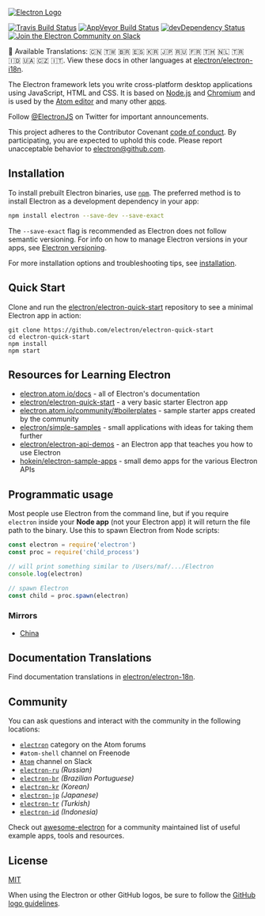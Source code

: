 [![Electron Logo](https://electron.atom.io/images/electron-logo.svg)](https://electron.atom.io/)

[![Travis Build Status](https://travis-ci.org/electron/electron.svg?branch=master)](https://travis-ci.org/electron/electron) [![AppVeyor Build Status](https://ci.appveyor.com/api/projects/status/bc56v83355fi3369/branch/master?svg=true)](https://ci.appveyor.com/project/electron-bot/electron/branch/master) [![devDependency Status](https://david-dm.org/electron/electron/dev-status.svg)](https://david-dm.org/electron/electron?type=dev) [![Join the Electron Community on Slack](http://atom-slack.herokuapp.com/badge.svg)](http://atom-slack.herokuapp.com/)

:memo: Available Translations: 🇨🇳 🇹🇼 🇧🇷 🇪🇸 🇰🇷 🇯🇵 🇷🇺 🇫🇷 🇹🇭 🇳🇱 🇹🇷 🇮🇩 🇺🇦 🇨🇿 🇮🇹. View these docs in other languages at [electron/electron-i18n](https://github.com/electron/electron-i18n/tree/master/content/).

The Electron framework lets you write cross-platform desktop applications using JavaScript, HTML and CSS. It is based on [Node.js](https://nodejs.org/) and [Chromium](http://www.chromium.org) and is used by the [Atom editor](https://github.com/atom/atom) and many other [apps](https://electron.atom.io/apps).

Follow [@ElectronJS](https://twitter.com/electronjs) on Twitter for important announcements.

This project adheres to the Contributor Covenant [code of conduct](https://github.com/electron/electron/tree/master/CODE_OF_CONDUCT.md). By participating, you are expected to uphold this code. Please report unacceptable behavior to [electron@github.com](mailto:electron@github.com).

## Installation

To install prebuilt Electron binaries, use [`npm`](https://docs.npmjs.com/). The preferred method is to install Electron as a development dependency in your app:

```sh
npm install electron --save-dev --save-exact
```

The `--save-exact` flag is recommended as Electron does not follow semantic versioning. For info on how to manage Electron versions in your apps, see [Electron versioning](https://electron.atom.io/docs/tutorial/electron-versioning/).

For more installation options and troubleshooting tips, see [installation](https://electron.atom.io/docs/tutorial/installation/).

## Quick Start

Clone and run the [electron/electron-quick-start](https://github.com/electron/electron-quick-start) repository to see a minimal Electron app in action:

```
git clone https://github.com/electron/electron-quick-start
cd electron-quick-start
npm install
npm start
```

## Resources for Learning Electron

* [electron.atom.io/docs](http://electron.atom.io/docs) - all of Electron's documentation
* [electron/electron-quick-start](https://github.com/electron/electron-quick-start) - a very basic starter Electron app
* [electron.atom.io/community/#boilerplates](http://electron.atom.io/community/#boilerplates) - sample starter apps created by the community
* [electron/simple-samples](https://github.com/electron/simple-samples) - small applications with ideas for taking them further
* [electron/electron-api-demos](https://github.com/electron/electron-api-demos) - an Electron app that teaches you how to use Electron
* [hokein/electron-sample-apps](https://github.com/hokein/electron-sample-apps) - small demo apps for the various Electron APIs

## Programmatic usage

Most people use Electron from the command line, but if you require `electron` inside your **Node app** (not your Electron app) it will return the file path to the binary. Use this to spawn Electron from Node scripts:

```javascript
const electron = require('electron')
const proc = require('child_process')

// will print something similar to /Users/maf/.../Electron
console.log(electron)

// spawn Electron
const child = proc.spawn(electron)
```

### Mirrors

* [China](https://npm.taobao.org/mirrors/electron)

## Documentation Translations

Find documentation translations in [electron/electron-18n](https://github.com/electron/electron-i18n).

## Community

You can ask questions and interact with the community in the following locations:

* [`electron`](http://discuss.atom.io/c/electron) category on the Atom forums
* `#atom-shell` channel on Freenode
* [`Atom`](http://atom-slack.herokuapp.com/) channel on Slack
* [`electron-ru`](https://telegram.me/electron_ru) _(Russian)_
* [`electron-br`](https://electron-br.slack.com) _(Brazilian Portuguese)_
* [`electron-kr`](https://electron-kr.github.io/electron-kr) _(Korean)_
* [`electron-jp`](https://electron-jp.slack.com) _(Japanese)_
* [`electron-tr`](http://electron-tr.herokuapp.com) _(Turkish)_
* [`electron-id`](https://electron-id.slack.com) _(Indonesia)_

Check out [awesome-electron](https://github.com/sindresorhus/awesome-electron) for a community maintained list of useful example apps, tools and resources.

## License

[MIT](https://github.com/electron/electron/blob/master/LICENSE)

When using the Electron or other GitHub logos, be sure to follow the [GitHub logo guidelines](https://github.com/logos).
